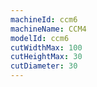 ```yaml
---
machineId: ccm6
machineName: CCM4
modelId: ccm6
cutWidthMax: 100
cutHeightMax: 30
cutDiameter: 30
---
```

